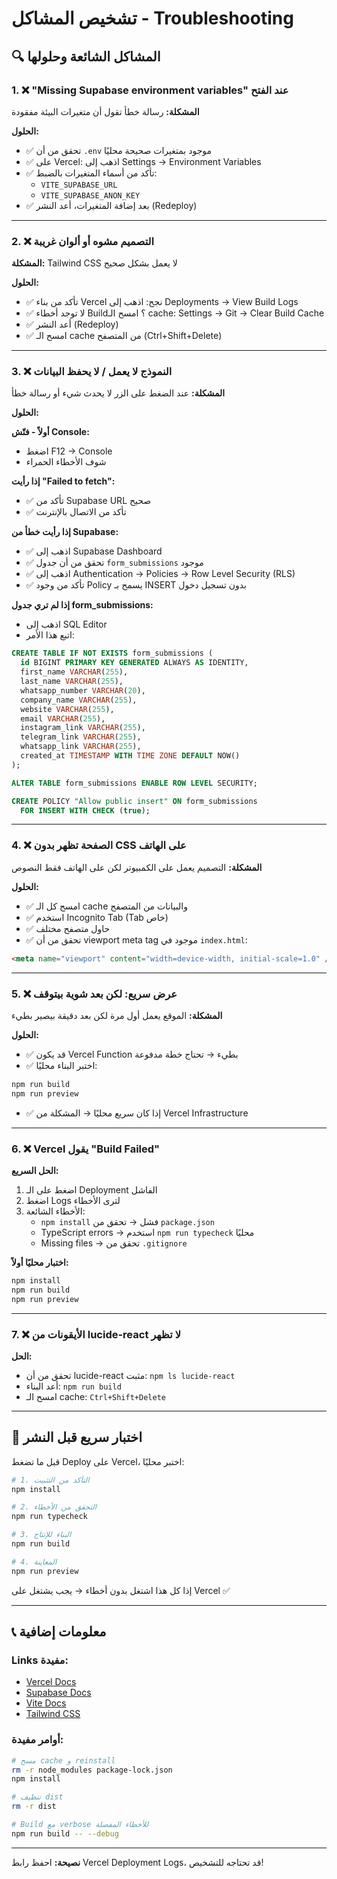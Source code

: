 # تشخيص المشاكل - Troubleshooting

## 🔍 المشاكل الشائعة وحلولها

### 1. ❌ "Missing Supabase environment variables" عند الفتح

**المشكلة:** رسالة خطأ تقول أن متغيرات البيئة مفقودة

**الحلول:**
- ✅ تحقق من أن `.env` موجود بمتغيرات صحيحة محليًا
- ✅ على Vercel: اذهب إلى Settings → Environment Variables
- ✅ تأكد من أسماء المتغيرات بالضبط:
  - `VITE_SUPABASE_URL`
  - `VITE_SUPABASE_ANON_KEY`
- ✅ بعد إضافة المتغيرات، أعد النشر (Redeploy)

---

### 2. ❌ التصميم مشوه أو ألوان غريبة

**المشكلة:** Tailwind CSS لا يعمل بشكل صحيح

**الحلول:**
- ✅ تأكد من بناء Vercel نجح: اذهب إلى Deployments → View Build Logs
- ✅ لا توجد أخطاء Build؟ امسح الـ cache: Settings → Git → Clear Build Cache
- ✅ أعد النشر (Redeploy)
- ✅ امسح الـ cache من المتصفح (Ctrl+Shift+Delete)

---

### 3. ❌ النموذج لا يعمل / لا يحفظ البيانات

**المشكلة:** عند الضغط على الزر لا يحدث شيء أو رسالة خطأ

**الحلول:**

**أولاً - فتّش Console:**
- اضغط F12 → Console
- شوف الأخطاء الحمراء

**إذا رأيت "Failed to fetch":**
- ✅ تأكد من Supabase URL صحيح
- ✅ تأكد من الاتصال بالإنترنت

**إذا رأيت خطأ من Supabase:**
- ✅ اذهب إلى Supabase Dashboard
- ✅ تحقق من أن جدول `form_submissions` موجود
- ✅ اذهب إلى Authentication → Policies → Row Level Security (RLS)
- ✅ تأكد من وجود Policy يسمح بـ INSERT بدون تسجيل دخول

**إذا لم تري جدول form_submissions:**
- اذهب إلى SQL Editor
- اتبع هذا الأمر:
```sql
CREATE TABLE IF NOT EXISTS form_submissions (
  id BIGINT PRIMARY KEY GENERATED ALWAYS AS IDENTITY,
  first_name VARCHAR(255),
  last_name VARCHAR(255),
  whatsapp_number VARCHAR(20),
  company_name VARCHAR(255),
  website VARCHAR(255),
  email VARCHAR(255),
  instagram_link VARCHAR(255),
  telegram_link VARCHAR(255),
  whatsapp_link VARCHAR(255),
  created_at TIMESTAMP WITH TIME ZONE DEFAULT NOW()
);

ALTER TABLE form_submissions ENABLE ROW LEVEL SECURITY;

CREATE POLICY "Allow public insert" ON form_submissions
  FOR INSERT WITH CHECK (true);
```

---

### 4. ❌ الصفحة تظهر بدون CSS على الهاتف

**المشكلة:** التصميم يعمل على الكمبيوتر لكن على الهاتف فقط النصوص

**الحلول:**
- ✅ امسح كل الـ cache والبيانات من المتصفح
- ✅ استخدم Incognito Tab (Tab خاص)
- ✅ حاول متصفح مختلف
- ✅ تحقق من أن viewport meta tag موجود في `index.html`:
```html
<meta name="viewport" content="width=device-width, initial-scale=1.0" />
```

---

### 5. ❌ عرض سريع: لكن بعد شوية بيتوقف

**المشكلة:** الموقع يعمل أول مرة لكن بعد دقيقة بيصير بطيء

**الحلول:**
- ✅ قد يكون Vercel Function بطيء → تحتاج خطة مدفوعة
- ✅ اختبر البناء محليًا:
```bash
npm run build
npm run preview
```
- ✅ إذا كان سريع محليًا → المشكلة من Vercel Infrastructure

---

### 6. ❌ Vercel يقول "Build Failed"

**الحل السريع:**
1. اضغط على الـ Deployment الفاشل
2. اضغط Logs لترى الأخطاء
3. الأخطاء الشائعة:
   - `npm install` فشل → تحقق من `package.json`
   - TypeScript errors → استخدم `npm run typecheck` محليًا
   - Missing files → تحقق من `.gitignore`

**اختبار محليًا أولاً:**
```bash
npm install
npm run build
npm run preview
```

---

### 7. ❌ الأيقونات من lucide-react لا تظهر

**الحل:**
- تحقق من أن lucide-react مثبت: `npm ls lucide-react`
- أعد البناء: `npm run build`
- امسح الـ cache: `Ctrl+Shift+Delete`

---

## 🔧 اختبار سريع قبل النشر

قبل ما تضغط Deploy على Vercel، اختبر محليًا:

```bash
# 1. التأكد من التثبيت
npm install

# 2. التحقق من الأخطاء
npm run typecheck

# 3. البناء للإنتاج
npm run build

# 4. المعاينة
npm run preview
```

إذا كل هذا اشتغل بدون أخطاء → يجب يشتغل على Vercel ✅

---

## 📞 معلومات إضافية

### Links مفيدة:
- [Vercel Docs](https://vercel.com/docs)
- [Supabase Docs](https://supabase.com/docs)
- [Vite Docs](https://vitejs.dev)
- [Tailwind CSS](https://tailwindcss.com)

### أوامر مفيدة:
```bash
# مسح cache و reinstall
rm -r node_modules package-lock.json
npm install

# تنظيف dist
rm -r dist

# Build مع verbose للأخطاء المفصلة
npm run build -- --debug
```

---

**نصيحة:** احفظ رابط Vercel Deployment Logs، قد تحتاجه للتشخيص!